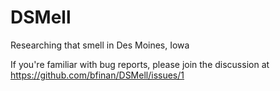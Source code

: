 # DSMell
Researching that smell in Des Moines, Iowa

If you're familiar with bug reports, please join the discussion at https://github.com/bfinan/DSMell/issues/1
